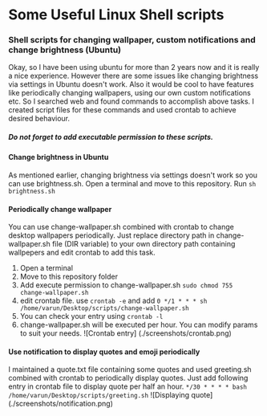 # Some Useful Linux Shell scripts

### Shell scripts for changing wallpaper, custom notifications and change brightness (Ubuntu) 

Okay, so I have been using ubuntu for more than 2 years now and it is really a nice experience. However there 
are some issues like  changing brightness via settings in Ubuntu doesn't work. 
Also it would be cool to have features like periodically changing wallpapers, using our own custom notifications etc.
So I searched web and found commands to accomplish above tasks. I created script files for these commands and 
used crontab to achieve desired behaviour. 

##### Do not forget to add executable permission to these scripts. 

#### Change brightness in Ubuntu
As mentioned earlier, changing brightness via settings doesn't work so you can use brightness.sh. 
Open a terminal and move to this repository. Run `sh brightness.sh`

#### Periodically change wallpaper
You can use change-wallpaper.sh combined with crontab to change desktop wallpapers periodically.
Just replace directory path in change-wallpaper.sh file (DIR variable) to your own directory path containing 
wallpepers and edit crontab to add this task. 
1. Open a terminal
2. Move to this repository folder
3. Add execute permission to change-wallpaper.sh `sudo chmod 755 change-wallpaper.sh`
4. edit crontab file. use `crontab -e` and add `0 */1 * * * sh /home/varun/Desktop/scripts/change-wallpaper.sh`
5. You can check your entry using `crontab -l`
6. change-wallpaper.sh will be executed per hour. You can modify params to suit your needs.
![Crontab entry] (./screenshots/crontab.png) 

#### Use notification to display quotes and emoji periodically
I maintained a quote.txt file containing some quotes and used greeting.sh combined with crontab to periodically 
display quotes. Just add following entry in crontab file to display quote per half an hour.
`*/30 * * * * bash /home/varun/Desktop/scripts/greeting.sh`
![Displaying quote] (./screenshots/notification.png)